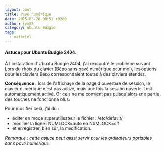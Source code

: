 ```yaml
---
layout: post
title: Pavé numérique
date: 2025-05-28 08:51 +0200
author: jym55
category: ubuntu Budgie
tags:
  - matériel
---
```

#### Astuce pour Ubuntu Budgie 2404.

À l'installation d'Ubuntu Budgie 2404, j'ai rencontré le problème suivant :
Lors du choix du clavier (Bépo sans pavé numérique pour moi), les options pour les claviers Bépo correspondaient toutes à des claviers étendus.

**Conséquence :** lors de l'affichage de la page d'ouverture de session, le clavier numérique n'est pas activé, mais une fois la session ouverte il est automatiquement activé. Or cela ne me convient pas puisqu'alors une partie des touches ne fonctionne plus.

Pour modifier cela, j'ai dû :
* éditer en mode superutilisateur le fichier : /etc/default/
* modifier la ligne : NUMLOCK=auto en NUMLOCK=off
* et enregistrer, bien sûr, la modification.

*Remarque : cette astuce peut aussi servir pour les ordinateurs portables sans pavé numérique.*
